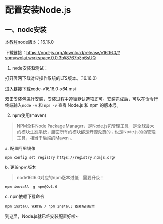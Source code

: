 # 配置安装Node.js

## 一、node安装

本教程node版本：16.16.0

下载链接：https://nodejs.org/download/release/v16.16.0/?spm=wolai.workspace.0.0.3b58767bSp6sUQ

1. node安装和测试：

打开官网下载对应操作系统的LTS版本。(16.16.0)

进入链接下载node-v16.16.0-x64.msi

双击安装包进行安装，安装过程中遵循默认选项即可。安装完成后，可以在命令行终端输入`node -v` 和 `npm -v` 查看 Node.js 和 npm 的版本号。

2. npm使用(maven)

> NPM全称Node Package Manager，是Node.js包管理工具，是全球最大的模块生态系统，里面所有的模块都是开源免费的；也是Node.js的包管理工具，相当于后端的Maven 。

a. 配置阿里镜像

```
npm config set registry https://registry.npmjs.org/
```

b. 更新npm版本
> node16.16.0对应的npm版本过低！需要升级！

```
npm install -g npm@9.6.6
```

c. npm依赖下载命令

```
npm install 依赖名 / npm install 依赖名@版本
```

到这里，Node.js就已经安装配置好啦~
